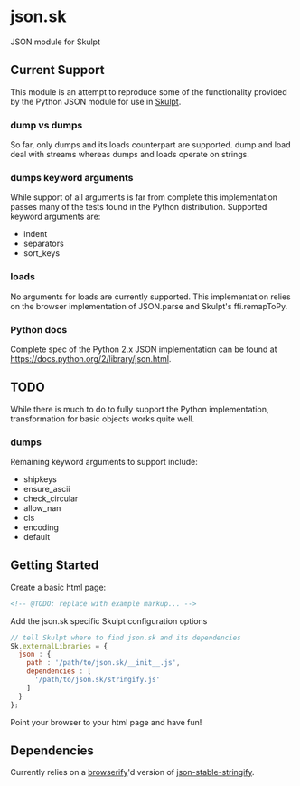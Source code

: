 json.sk
=======

JSON module for Skulpt

## Current Support

This module is an attempt to reproduce some of the functionality provided by the Python JSON module for use in [Skulpt](http://www.skulpt.org/).

### dump vs dumps

So far, only dumps and its loads counterpart are supported. dump and load deal with streams whereas dumps and loads operate on strings.


### dumps keyword arguments

While support of all arguments is far from complete this implementation passes many of the tests found in the Python distribution. Supported keyword arguments are:

* indent
* separators
* sort_keys

### loads

No arguments for loads are currently supported. This implementation relies on the browser implementation of JSON.parse and Skulpt's ffi.remapToPy.

### Python docs

Complete spec of the Python 2.x JSON implementation can be found at https://docs.python.org/2/library/json.html.

## TODO

While there is much to do to fully support the Python implementation, transformation for basic objects works quite well.

### dumps

Remaining keyword arguments to support include:

* shipkeys
* ensure_ascii
* check_circular
* allow_nan
* cls
* encoding
* default

## Getting Started

Create a basic html page:

```html
<!-- @TODO: replace with example markup... -->
```

Add the json.sk specific Skulpt configuration options
```js
// tell Skulpt where to find json.sk and its dependencies
Sk.externalLibraries = {
  json : {
    path : '/path/to/json.sk/__init__.js',
    dependencies : [
      '/path/to/json.sk/stringify.js'
    ]
  }
};
```

Point your browser to your html page and have fun!

## Dependencies

Currently relies on a [browserify](https://github.com/substack/node-browserify)'d version of [json-stable-stringify](https://github.com/substack/json-stable-stringify).
